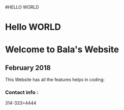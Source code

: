 #HELLO WORLD
# Hello WORLD
# Welcome to Bala's Website
## February 2018
This Website has all the features helps in coding:
### Contact info :
314-333=4444
